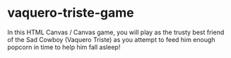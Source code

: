 # vaquero-triste-game
In this HTML Canvas / Canvas game, you will play as the trusty best friend of the Sad Cowboy (Vaquero Triste) as you attempt to feed him enough popcorn in time to help him fall asleep!
